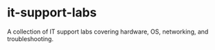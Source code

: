 # it-support-labs
A collection of IT support labs covering hardware, OS, networking, and troubleshooting.
